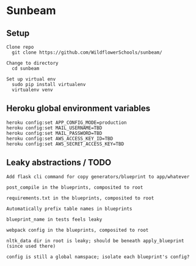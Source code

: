 # Sunbeam

## Setup

    Clone repo
      git clone https://github.com/WildflowerSchools/sunbeam/

    Change to directory
      cd sunbeam

    Set up virtual env
      sudo pip install virtualenv
      virtualenv venv




## Heroku global environment variables

    heroku config:set APP_CONFIG_MODE=production
    heroku config:set MAIL_USERNAME=TBD
    heroku config:set MAIL_PASSWORD=TBD
    heroku config:set AWS_ACCESS_KEY_ID=TBD
    heroku config:set AWS_SECRET_ACCESS_KEY=TBD


## Leaky abstractions / TODO

    Add flask cli command for copy generators/blueprint to app/whatever

    post_compile in the blueprints, composited to root

    requirements.txt in the blueprints, composited to root

    Automatically prefix table names in blueprints

    blueprint_name in tests feels leaky

    webpack config in the blueprints, composited to root

    nltk_data dir in root is leaky; should be beneath apply_blueprint (since used there)

    config is still a global namspace; isolate each blueprint's config?
